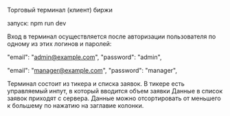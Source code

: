 Торговый терминал (клиент) биржи

запуск: npm run dev

Вход в терминал осуществляется после авторизации пользователя по одному из этих логинов и паролей: 

"email": "admin@example.com",
"password": "admin",

"email": "manager@example.com",
"password": "manager",

Терминал состоит из тикера и списка заявок. 
В тикере есть управляемый инпут, в который вводится объем заявки
Данные в список заявок приходят с сервера. Данные можно отсортировать от меньшего к большему по нажатию на заглавие колонки.
      

